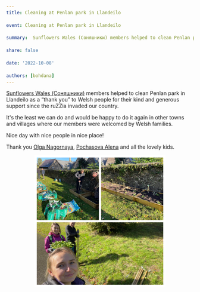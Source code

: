 ```yaml
---
title: Cleaning at Penlan park in Llandeilo

event: Cleaning at Penlan park in Llandeilo

summary:  Sunflowers Wales (Соняшники) members helped to clean Penlan park in Llandeilo

share: false

date: '2022-10-08' 

authors: [bohdana]
---
```


<a href="https://www.facebook.com/groups/601579067497655" target="_blank">Sunflowers Wales (Соняшники)</a> members helped to clean Penlan park in Llandeilo as a “thank you” to Welsh people for their kind and generous support since the ruZZia invaded our country.

It's the least we can do and would be happy to do it again in other towns and villages where our members were welcomed by Welsh families.

Nice day with nice people in nice place!

Thank you <a href="https://www.facebook.com/groups/601579067497655/user/1233606156/" target="_blank">Olga Nagornaya</a>, <a href="https://www.facebook.com/groups/601579067497655/user/100002989480029/" target="_blank">Pochasova Alena</a> and all the lovely kids.


<div style="margin-top: 0; text-align: center"><img src="Penlan.jpg" alt="Penlan" width="70%" style="display: inline; margin-top: 0;"/></div>
